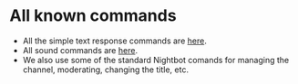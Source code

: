 # All known commands

* All the simple text response commands are [here](https://github.com/tombh/tombh_twitch_bot/blob/main/config.toml).
* All sound commands are [here](https://github.com/tombh/tombh_twitch_bot/blob/main/docs/SOUNDS.md).
* We also use some of the standard Nightbot comands for managing the channel, moderating, changing the title, etc.
